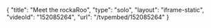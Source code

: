 {
    "title": "Meet the rockaRoo",
    "type": "solo",
    "layout": "iframe-static",
    "videoId": "152085264",
    "url": "\/tvpembed\/152085264"
}